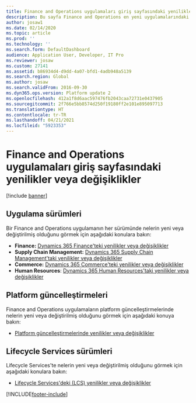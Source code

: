 ```yaml
---
title: Finance and Operations uygulamaları giriş sayfasındaki yenilikler veya değişiklikler
description: Bu sayfa Finance and Operations en yeni uygulamalarındaki yeni özellikler hakkında bilgi almanıza yardımcı olabilecek konulara sizi yönlendirir.
author: josaw1
ms.date: 02/14/2020
ms.topic: article
ms.prod: ''
ms.technology: ''
ms.search.form: DefaultDashboard
audience: Application User, Developer, IT Pro
ms.reviewer: josaw
ms.custom: 27141
ms.assetid: b86934d4-d9dd-4a07-bfd1-4adb948a5139
ms.search.region: Global
ms.author: josaw
ms.search.validFrom: 2016-09-30
ms.dyn365.ops.version: Platform update 2
ms.openlocfilehash: 412a1f8d6aac597476fb2043caa72731e0437905
ms.sourcegitcommit: 2f766e5bb8574d250f19180ff2e101e895097713
ms.translationtype: HT
ms.contentlocale: tr-TR
ms.lasthandoff: 04/21/2021
ms.locfileid: "5923353"
---
```

# <a name="whats-new-or-changed-in-finance-and-operations-apps-home-page"></a>Finance and Operations uygulamaları giriş sayfasındaki yenilikler veya değişiklikler

[!include [banner](../includes/banner.md)]


## <a name="application-releases"></a>Uygulama sürümleri

Bir Finance and Operations uygulamanın her sürümünde nelerin yeni veya değiştirilmiş olduğunu görmek için aşağıdaki konulara bakın:

- **Finance:** [Dynamics 365 Finance'teki yenilikler veya değişiklikler](../../../finance/get-started/whats-new-home-page.md) 
- **Supply Chain Management:** [Dynamics 365 Supply Chain Management'taki yenilikler veya değişiklikler](../../../supply-chain/get-started/whats-new-home-page.md) 
- **Commerce:** [Dynamics 365 Commerce'teki yenilikler veya değişiklikler](../../../commerce/get-started/whats-new-home-page.md)
- **Human Resources**: [Dynamics 365 Human Resources'taki yenilikler veya değişiklikler](../../../human-resources/hr-admin-whats-new.md)

## <a name="platform-updates"></a>Platform güncelleştirmeleri

Finance and Operations uygulamaların platform güncelleştirmelerinde nelerin yeni veya değiştirilmiş olduğunu görmek için aşağıdaki konuya bakın:

- [Platform güncelleştirmelerinde yenilikler veya değişiklikler](../../dev-itpro/get-started/whats-new-home-page.md)

## <a name="lifecycle-services-releases"></a>Lifecycle Services sürümleri
Lifecycle Services'te nelerin yeni veya değiştirilmiş olduğunu görmek için aşağıdaki konulara bakın:

- [Lifecycle Services'deki (LCS) yenilikler veya değişiklikler](../../dev-itpro/lifecycle-services/whats-new-lcs.md)




[!INCLUDE[footer-include](../../../includes/footer-banner.md)]